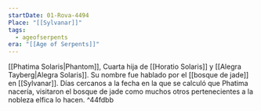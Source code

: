 ```yaml
---
startDate: 01-Rova-4494
Place: "[[Sylvanar]]"
tags:
  - ageofserpents
era: "[[Age of Serpents]]"
---
```

[[Phatima Solaris|Phantom]], Cuarta hija de [[Horatio Solaris]] y [[Alegra Tayberg|Alegra Solaris]]. Su nombre fue hablado por el [[bosque  de jade]] en [[Sylvanar]]. Días cercanos a la fecha en la que se calculó que Phatima nacería, visitaron el bosque de jade como muchos otros pertenecientes a la nobleza elfica lo hacen.  ^44fdbb

